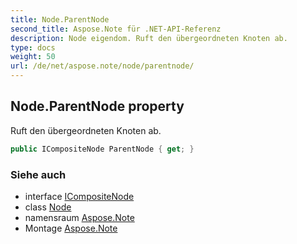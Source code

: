```yaml
---
title: Node.ParentNode
second_title: Aspose.Note für .NET-API-Referenz
description: Node eigendom. Ruft den übergeordneten Knoten ab.
type: docs
weight: 50
url: /de/net/aspose.note/node/parentnode/
---
```

## Node.ParentNode property

Ruft den übergeordneten Knoten ab.

```csharp
public ICompositeNode ParentNode { get; }
```

### Siehe auch

* interface [ICompositeNode](../../icompositenode/)
* class [Node](../)
* namensraum [Aspose.Note](../../node/)
* Montage [Aspose.Note](../../../)


